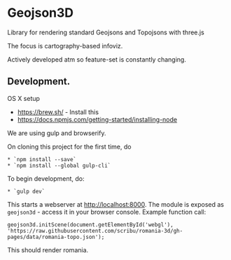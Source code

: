 # Geojson3D

Library for rendering standard Geojsons and Topojsons with three.js

The focus is cartography-based infoviz.

Actively developed atm so feature-set is constantly changing.

## Development.

OS X setup
   * https://brew.sh/ - Install this
   * https://docs.npmjs.com/getting-started/installing-node

We are using gulp and browserify.

On cloning this project for the first time, do

    * `npm install --save`
    * `npm install --global gulp-cli`

To begin development, do:

    * `gulp dev`

This starts a webserver at [http://localhost:8000](http://localhost:8000).
The module is exposed as `geojson3d` - access it in your browser console.
Example function call:
```
geojson3d.initScene(document.getElementById('webgl'), 'https://raw.githubusercontent.com/scribu/romania-3d/gh-pages/data/romania-topo.json');
```

This should render romania.
